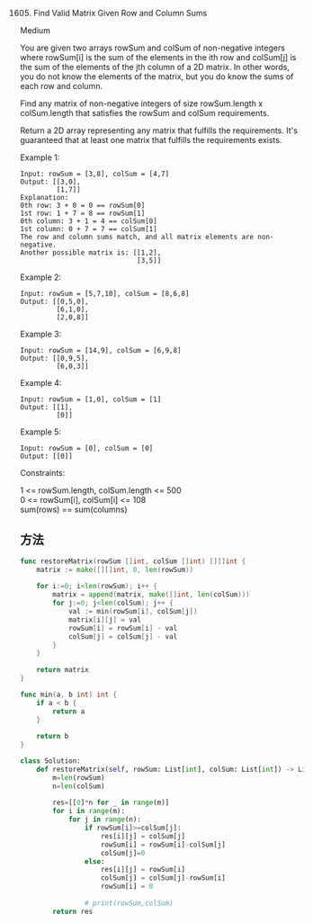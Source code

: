 1605. Find Valid Matrix Given Row and Column Sums


Medium


You are given two arrays rowSum and colSum of non-negative integers where rowSum[i] is the sum of the elements in the ith row and colSum[j] is the sum of the elements of the jth column of a 2D matrix. In other words, you do not know the elements of the matrix, but you do know the sums of each row and column.

Find any matrix of non-negative integers of size rowSum.length x colSum.length that satisfies the rowSum and colSum requirements.

Return a 2D array representing any matrix that fulfills the requirements. It's guaranteed that at least one matrix that fulfills the requirements exists.

 

Example 1:

```
Input: rowSum = [3,8], colSum = [4,7]
Output: [[3,0],
         [1,7]]
Explanation:
0th row: 3 + 0 = 0 == rowSum[0]
1st row: 1 + 7 = 8 == rowSum[1]
0th column: 3 + 1 = 4 == colSum[0]
1st column: 0 + 7 = 7 == colSum[1]
The row and column sums match, and all matrix elements are non-negative.
Another possible matrix is: [[1,2],
                             [3,5]]
```

Example 2:

```
Input: rowSum = [5,7,10], colSum = [8,6,8]
Output: [[0,5,0],
         [6,1,0],
         [2,0,8]]
```

Example 3:

```
Input: rowSum = [14,9], colSum = [6,9,8]
Output: [[0,9,5],
         [6,0,3]]
```

Example 4:

```
Input: rowSum = [1,0], colSum = [1]
Output: [[1],
         [0]]
```

Example 5:

```
Input: rowSum = [0], colSum = [0]
Output: [[0]]
```

Constraints:

1 <= rowSum.length, colSum.length <= 500  
0 <= rowSum[i], colSum[i] <= 108  
sum(rows) == sum(columns)  


## 方法

```go
func restoreMatrix(rowSum []int, colSum []int) [][]int {
    matrix := make([][]int, 0, len(rowSum))
    
    for i:=0; i<len(rowSum); i++ {
        matrix = append(matrix, make([]int, len(colSum)))
        for j:=0; j<len(colSum); j++ {
            val := min(rowSum[i], colSum[j])
            matrix[i][j] = val
            rowSum[i] = rowSum[i] - val
            colSum[j] = colSum[j] - val
        }
    }
                        
    return matrix
}

func min(a, b int) int {
    if a < b {
        return a 
    }
    
    return b
}
```


```python
class Solution:
    def restoreMatrix(self, rowSum: List[int], colSum: List[int]) -> List[List[int]]:
        m=len(rowSum)
        n=len(colSum)
        
        res=[[0]*n for _ in range(m)]
        for i in range(m):
            for j in range(n):
                if rowSum[i]>=colSum[j]:
                    res[i][j] = colSum[j]
                    rowSum[i] = rowSum[i]-colSum[j]
                    colSum[j]=0
                else:
                    res[i][j] = rowSum[i]
                    colSum[j] = colSum[j]-rowSum[i]
                    rowSum[i] = 0
                    
                # print(rowSum,colSum)
        return res
```